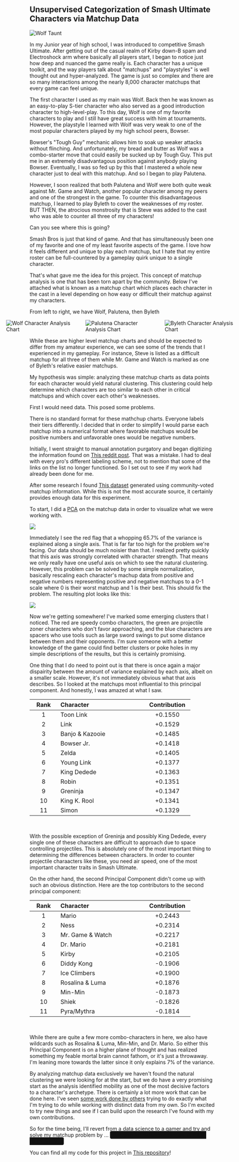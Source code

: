## Unsupervised Categorization of Smash Ultimate Characters via Matchup Data

<img src="/images/wolf_taunt.avif" alt="Wolf Taunt" />

In my Junior year of high school, I was introduced to competitive Smash Ultimate. After getting out of the casual realm of Kirby down-B spam and Electroshock arm where basically all players start, I began to notice just how deep and nuanced the game really is. Each character has a unique toolkit, and the way players talk about "matchups" and "playstyles" is well thought out and hyper-analyzed. The game is just so complex and there are so many interactions among the nearly 8,000 character matchups that every game can feel unique. 

The first character I used as my main was Wolf. Back then he was known as an easy-to-play S-tier character who also served as a good introduction character to high-level-play. To this day, Wolf is one of my favorite characters to play and I still have great success with him at tournaments. However, the playstyle I learned with Wolf was very weak to one of the most popular characters played by my high school peers, Bowser. 

Bowser's "Tough Guy" mechanic allows him to soak up weaker attacks without flinching. And unfortunately, my bread and butter as Wolf was a combo-starter move that could easily be sucked up by Tough Guy. This put me in an extremely disadvantagous position against anybody playing Bowser. Eventually, I was so fed up by this that I mastered a whole new character just to deal with this matchup. And so I began to play Palutena. 

However, I soon realized that both Palutena and Wolf were both quite weak against Mr. Game and Watch, another popular character among my peers and one of the strongest in the game. To counter this disadvantageous matchup, I learned to play Byleth to cover the weaknesses of my roster. BUT THEN, the atrocious monstrosity that is Steve was added to the cast who was able to counter all three of my characters! 

Can you see where this is going? 

Smash Bros is just that kind of game. And that has simultaneously been one of my favorite and one of my least favorite aspects of the game. I love how it feels different and unique to play each matchup, but I hate that my entire roster can be full-countered by a gameplay quirk unique to a single character. 

That's what gave me the idea for this project. This concept of matchup analysis is one that has been torn apart by the community. Below I've attached what is known as a matchup chart which places each character in the cast in a level depending on how easy or difficult their matchup against my characters. 

From left to right, we have Wolf, Palutena, then Byleth

<div style="display: flex; gap: 16px; justify-content: center; align-items: flex-start;">
  <img src="/images/wolf_chart.webp" alt="Wolf Character Analysis Chart" style="min-width: 200px; flex: 1 1 0; max-width: 100%; height: auto;" />
  <img src="/images/palutena_chart.webp" alt="Palutena Character Analysis Chart" style="min-width: 200px; flex: 1 1 0; max-width: 100%; height: auto;" />
  <img src="/images/byleth_chart.jpg" alt="Byleth Character Analysis Chart" style="min-width: 200px; flex: 1 1 0; max-width: 100%; height: auto;" />
</div>

While these are higher level matchup charts and should be expected to differ from my amateur experience, we can see some of the trends that I experienced in my gameplay. For instance, Steve is listed as a difficult matchup for all three of them while Mr. Game and Watch is marked as one of Byleth's relative easier matchups. 

My hypothesis was simple: analyzing these matchup charts as data points for each character would yield natural clustering. This clustering could help determine which characters are too similar to each other in critical matchups and which cover each other's weaknesses.

First I would need data. This posed some problems. 

There is no standard format for these mathchup charts. Everyone labels their tiers differently. I decided that in order to simplify I would parse each matchup into a numerical format where favorable matchups would be positive numbers and unfavorable ones would be negative numbers. 

Initially, I went straight to manual annotation purgatory and began digitizing the information found on <a href="https://www.reddit.com/r/smashbros/comments/1j0o2r5/ultimate_matchup_chart_compilation_v13/">This reddit post</a>. That was a mistake. I had to deal with every pro's different labeling scheme, not to mention that some of the links on the list no longer functioned. So I set out to see if my work had already been done for me. 

After some research I found <a href="https://www.reddit.com/r/smashbros/comments/1dns7t0/smash_ultimate_full_matchup_chart/">This dataset</a> generated using community-voted matchup information. While this is not the most accurate source, it certainly provides enough data for this experiment. 

To start, I did a <a href="https://www.ibm.com/think/topics/principal-component-analysis">PCA</a> on the matchup data in order to visualize what we were working with. 

<img src="/images/pca_characters.png">

Immediately I see the red flag that a whopping 65.7% of the variance is explained along a single axis. That is far far too high for the problem we're facing. Our data should be much noisier than that. I realized pretty quickly that this axis was strongly correlated with character strength. That means we only really have one useful axis on which to see the natural clustering. However, this problem can be solved by some simple normalization, basically rescaling each character's machup data from positive and negative numbers representing positive and negative matchups to a 0-1 scale where 0 is their worst matchup and 1 is their best. This should fix the problem. The resulting plot looks like this: 

<img src="/images/analysis_ssbu.png">

Now we're getting somewhere! I've marked some emerging clusters that I noticed. The red are speedy combo characters, the green are projectile zoner characters who don't favor approaching, and the blue characters are spacers who use tools such as large sword swings to put some distance between them and their opponents. I'm sure someone with a better knowledge of the game could find better clusters or poke holes in my simple descriptions of the results, but this is certainly promising. 

One thing that I do need to point out is that there is once again a major dispairity between the amount of variance explained by each axis, albeit on a smaller scale. However, it's not immediately obvious what that axis describes. So I looked at the matchups most influential to this principal component. And honestly, I was amazed at what I saw. 

<table>
  <thead>
    <tr>
      <th style="text-align:center; width:60px;">Rank</th>
      <th style="text-align:left; width:220px;">Character</th>
      <th style="text-align:center; width:110px;">Contribution</th>
    </tr>
  </thead>
  <tbody>
    <tr><td style="text-align:center;">1</td><td>Toon Link</td><td style="text-align:center;">+0.1550</td></tr>
    <tr><td style="text-align:center;">2</td><td>Link</td><td style="text-align:center;">+0.1529</td></tr>
    <tr><td style="text-align:center;">3</td><td>Banjo &amp; Kazooie</td><td style="text-align:center;">+0.1485</td></tr>
    <tr><td style="text-align:center;">4</td><td>Bowser Jr.</td><td style="text-align:center;">+0.1418</td></tr>
    <tr><td style="text-align:center;">5</td><td>Zelda</td><td style="text-align:center;">+0.1405</td></tr>
    <tr><td style="text-align:center;">6</td><td>Young Link</td><td style="text-align:center;">+0.1377</td></tr>
    <tr><td style="text-align:center;">7</td><td>King Dedede</td><td style="text-align:center;">+0.1363</td></tr>
    <tr><td style="text-align:center;">8</td><td>Robin</td><td style="text-align:center;">+0.1351</td></tr>
    <tr><td style="text-align:center;">9</td><td>Greninja</td><td style="text-align:center;">+0.1347</td></tr>
    <tr><td style="text-align:center;">10</td><td>King K. Rool</td><td style="text-align:center;">+0.1341</td></tr>
    <tr><td style="text-align:center;">11</td><td>Simon</td><td style="text-align:center;">+0.1329</td></tr>
  </tbody>
</table>
<br>

With the possible exception of Greninja and possibly King Dedede, every single one of these characters are difficult to approach due to space controlling projectiles. This is absolutely one of the most important thing to determining the differences between characters. In order to counter projectile charaacters like these, you need air speed, one of the most important character traits in Smash Ultimate. 

On the other hand, the second Principal Component didn't come up with such an obvious distinction. Here are the top contributors to the second principal component:

<table>
  <thead>
    <tr>
      <th style="text-align:center; width:60px;">Rank</th>
      <th style="text-align:left; width:220px;">Character</th>
      <th style="text-align:center; width:110px;">Contribution</th>
    </tr>
  </thead>
  <tbody>
    <tr><td style="text-align:center;">1</td><td>Mario</td><td style="text-align:center;">+0.2443</td></tr>
    <tr><td style="text-align:center;">2</td><td>Ness</td><td style="text-align:center;">+0.2314</td></tr>
    <tr><td style="text-align:center;">3</td><td>Mr. Game &amp; Watch</td><td style="text-align:center;">+0.2217</td></tr>
    <tr><td style="text-align:center;">4</td><td>Dr. Mario</td><td style="text-align:center;">+0.2181</td></tr>
    <tr><td style="text-align:center;">5</td><td>Kirby</td><td style="text-align:center;">+0.2105</td></tr>
    <tr><td style="text-align:center;">6</td><td>Diddy Kong</td><td style="text-align:center;">-0.1906</td></tr>
    <tr><td style="text-align:center;">7</td><td>Ice Climbers</td><td style="text-align:center;">+0.1900</td></tr>
    <tr><td style="text-align:center;">8</td><td>Rosalina &amp; Luma</td><td style="text-align:center;">+0.1876</td></tr>
    <tr><td style="text-align:center;">9</td><td>Min-Min</td><td style="text-align:center;">-0.1873</td></tr>
    <tr><td style="text-align:center;">10</td><td>Shiek</td><td style="text-align:center;">-0.1826</td></tr>
    <tr><td style="text-align:center;">11</td><td>Pyra/Mythra</td><td style="text-align:center;">-0.1814</td></tr>
  </tbody>
</table>

<br>


While there are quite a few more combo-characters in here, we also have wildcards such as Rosalina & Luma, Min-Min, and Dr. Mario. So either this Principal Component is on a higher plane of thought and has realized something my feable mortal brain cannot fathom, or it's just a throwaway. I'm leaning more towards the latter since it only explains 7% of the variance. 

By analyzing matchup data exclusively we haven't found the natural clustering we were looking for at the start, but we do have a very promising start as the analysis identified mobility as one of the most decisive factors to a character's archetype. There is certainly a lot more work that can be done here. I've seen <a href="https://github.com/gaistou/smash_ultimate_stats">some work done by others</a> trying to do exactly what I'm trying to do while working with distinct data from my own. So I'm excited to try new things and see if I can build upon the research I've found with my own contributions. 

So for the time being, I'll revert from a data science to a gamer and try and solve my matchup problem by ... <span style="background-color: #111; color: #111; border-radius: 4px; padding: 2px 8px; cursor: pointer;" onclick="this.style.color='#fff'; this.style.backgroundColor='#222'; this.style.transition='color 0.2s, background 0.2s'; this.innerText='Begging for balance changes. PLEASE NERF STEVE'">Begging for balance changes. PLEASE NERF STEVE</span>

You can find all my code for this project in <a href="https://github.com/andrewjdarley/SSBU-matchup-analysis">This repository</a>!